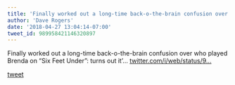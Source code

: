 ```yaml
---
title: 'Finally worked out a long-time back-o-the-brain confusion over who played...'
author: 'Dave Rogers'
date: '2018-04-27 13:04:14-07:00'
tweet_id: 989958421146320897
---
```

Finally worked out a long-time back-o-the-brain confusion over who played Brenda on “Six Feet Under”: turns out it’… [twitter.com/i/web/status/9…](https://twitter.com/i/web/status/989958421146320897)

[tweet](https://twitter.com/yukondude/status/989958421146320897)